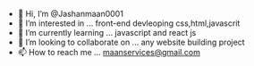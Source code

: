 - 👋 Hi, I’m @Jashanmaan0001
- 👀 I’m interested in ... front-end devleoping css,html,javascrit
- 🌱 I’m currently learning ... javascript and react js
- 💞️ I’m looking to collaborate on ... any website building project
- 📫 How to reach me ... maanservices@gmail.com

<!---
Jashanmaan0001/Jashanmaan0001 is a ✨ special ✨ repository because its `README.md` (this file) appears on your GitHub profile.
You can click the Preview link to take a look at your changes.
--->
